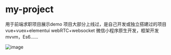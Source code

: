 # my-project
用于前端求职项目展示demo
项目大部分上线过，是自己开发或独立搭建过的项目
vue+vuex+elementui
webRTC+websocket
微信小程序原生开发，框架开发
mvvm，Es6......

![image](https://github.com/hanchengweb/my-project/assets/49149062/3ed98428-3da7-4178-92a1-6bb700c87762)
